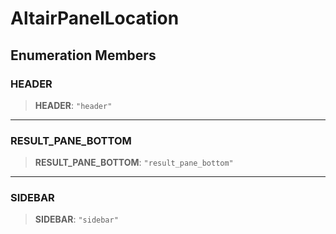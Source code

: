 # AltairPanelLocation

## Enumeration Members

### HEADER

> **HEADER**: `"header"`

***

### RESULT\_PANE\_BOTTOM

> **RESULT\_PANE\_BOTTOM**: `"result_pane_bottom"`

***

### SIDEBAR

> **SIDEBAR**: `"sidebar"`
